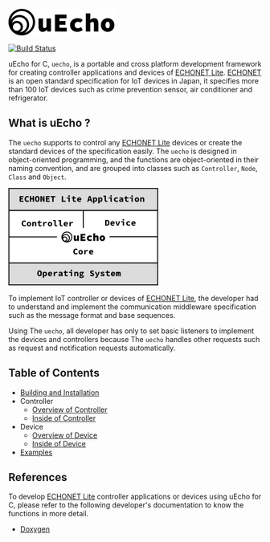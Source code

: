 ![logo](https://raw.githubusercontent.com/cybergarage/uecho/master/doc/img/logo.png)

[![Build Status](https://github.com/cybergarage/uecho/actions/workflows/make.yml/badge.svg)](https://github.com/cybergarage/uecho/actions/workflows/makefile.yml)

uEcho for C, `uecho`,  is a portable and cross platform development framework for creating controller applications and devices of [ECHONET Lite][enet]. [ECHONET][enet] is an open standard specification for IoT devices in Japan, it specifies more than 100 IoT devices such as crime prevention sensor, air conditioner and refrigerator.

## What is uEcho ?

The `uecho` supports to control any [ECHONET Lite][enet] devices or create the standard devices of the specification easily. The `uecho` is designed in object-oriented programming, and the functions are object-oriented in their naming convention, and are grouped into classes such as `Controller`, `Node`, `Class` and `Object`.

![framwork](https://raw.githubusercontent.com/cybergarage/uecho/master/doc/img/framework.png)

To implement IoT controller or devices of [ECHONET Lite][enet], the developer had to understand and implement the communication middleware specification such as the message format and base sequences.

Using The `uecho`, all developer has only to set basic listeners to implement the devices and controllers because The `uecho` handles other requests such as request and notification requests automatically.

## Table of Contents

- [Building and Installation](https://github.com/cybergarage/uecho/blob/master/doc/setup.md)
- Controller
  - [Overview of Controller](https://github.com/cybergarage/uecho/blob/master/doc/controller_overview.md)
  - [Inside of Controller](https://github.com/cybergarage/uecho/blob/master/doc/controller_inside.md)
- Device
  - [Overview of Device](https://github.com/cybergarage/uecho/blob/master/doc/device_overview.md)
  - [Inside of Device](https://github.com/cybergarage/uecho/blob/master/doc/device_inside.md)
- [Examples](https://github.com/cybergarage/uecho/blob/master/doc/examples.md)

## References

To develop [ECHONET Lite][enet] controller applications or devices using uEcho for C, please refer to the following developer's documentation to know the functions in more detail.

* [Doxygen](http://cybergarage.github.io/uecho/)

[enet]:http://echonet.jp/english/

